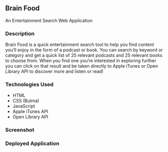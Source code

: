 ## Brain Food
An Entertainment Search Web Application

### Description
Brain Food is a quick entertainment search tool to help you find content you’ll enjoy in the form of a podcast or book. You can search by keyword or category and get a quick list of 25 relevant podcasts and 25 relevant books to choose from. When you find one you’re interested in exploring further you can click on that result and be taken directly to Apple iTunes or Open Library API to discover more and listen or read!

### Technologies Used
- HTML
- CSS (Bulma)
- JavaScript
- Apple iTunes API
- Open Library API

### Screenshot


### Deployed Application